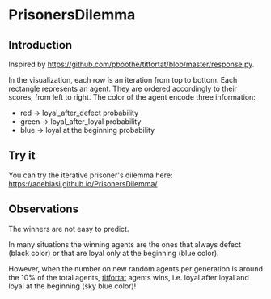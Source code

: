 # PrisonersDilemma

## Introduction
Inspired by https://github.com/pboothe/titfortat/blob/master/response.py.

In the visualization, each row is an iteration from top to bottom. Each rectangle represents an agent. They are ordered accordingly to their scores, from left to right. The color of the agent encode three information: 
- red -> loyal_after_defect probability
- green -> loyal_after_loyal probability
- blue -> loyal at the beginning probability

## Try it

You can try the iterative prisoner's dilemma here: https://adebiasi.github.io/PrisonersDilemma/

## Observations

The winners are not easy to predict.

In many situations the winning agents are the ones that always defect (black color) or that are loyal only at the beginning (blue color).

However, when the number on new random agents per generation is around the 10% of the total agents, [titfortat](https://en.wikipedia.org/wiki/Tit_for_tat) agents wins, i.e. loyal after loyal and loyal at the beginning (sky blue color)!
